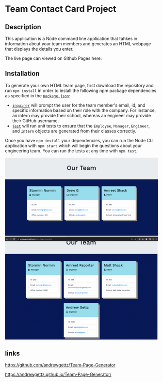 # Team Contact Card Project 

## Description 

This application is a Node command line application that tahkes in information about your team members and generates an HTML webpage that displays the details you enter. 

The live page can viewed on Github Pages here: 

## Installation

To generate your own HTML team page, first download the repository and run `npm install` in order to install the following npm package dependencies as specified in the [`package.json`](https://github.com/connietran-dev/team-page-generator/blob/master/package.json):

* [`inquirer`](https://www.npmjs.com/package/inquirer) will prompt the user for the team member's email, id, and specific information based on their role with the company. For instance, an intern may provide their school, whereas an engineer may provide their GitHub username.
* [`jest`](https://jestjs.io/) will run unit tests to ensure that the `Employee`, `Manager`, `Engineer`, and `Intern` objects are generated from their classes correctly.

Once you have `npm install` your dependencies, you can run the Node CLI application with `npm start` which will begin the questions about your engineering team. You can run the tests at any time with `npm test`.


<img src="images/Screen Shot 2022-10-08 at 8.18.05 PM.png">

<img src="images/Screen Shot 2022-10-08 at 8.37.39 PM.png">

## links
https://github.com/andrewgettz/Team-Page-Generator

 https://andrewgettz.github.io/Team-Page-Generator/